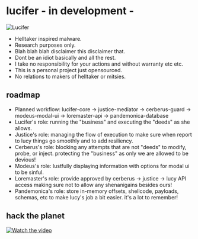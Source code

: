 # lucifer - in development -

![Lucifer](https://img.wattpad.com/348fd78b7a64b247218cb0b3712ca884860eebcc/68747470733a2f2f73332e616d617a6f6e6177732e636f6d2f776174747061642d6d656469612d736572766963652f53746f7279496d6167652f795a73375f5641656a7a47357a773d3d2d313234303531393130382e313666633533636663343333373365653735353639393332343733302e6a7067?s=fit&w=720&h=720)

- Helltaker inspired malware.
- Research purposes only.
- Blah blah blah disclaimer this disclaimer that.
- Dont be an idiot basically and all the rest.
- I take no responsibility for your actions and without warranty etc etc.
- This is a personal project just opensourced.
- No relations to makers of helltaker or mitsies.

## roadmap

- Planned workflow: lucifer-core -> justice-mediator -> cerberus-guard -> modeus-modal-ui -> loremaster-api -> pandemonica-database
- Lucifer's role: running the "business" and executing the "deeds" as she allows.
- Justice's role: managing the flow of execution to make sure when report to lucy things go smoothly and to add resiliency.
- Cerberus's role: blocking any attempts that are not "deeds" to modify, probe, or inject. protecting the "business" as only we are allowed to be devious!
- Modeus's role: lustfully displaying information with options for modal ui to be sinful.
- Loremaster's role: provide approved by cerberus -> justice -> lucy API access making sure not to allow any shenanigains besides ours!
- Pandemonica's role: store in-memory offsets, shellcode, payloads, schemas, etc to make lucy's job a bit easier. it's a lot to remember!

## hack the planet

[![Watch the video](https://media1.tenor.com/m/LlBMbdGgcmwAAAAC/lucifer-helltaker.gif)](https://www.youtube.com/watch?v=qDrzzbBFHvI)  
